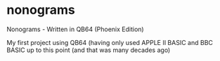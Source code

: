 # nonograms
Nonograms - Written in QB64 (Phoenix Edition)

My first project using QB64 (having only used APPLE II BASIC and BBC BASIC up to this point (and that was many decades ago)

